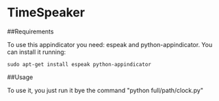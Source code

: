 # TimeSpeaker

##Requirements

To use this appindicator you need: espeak and python-appindicator.
You can install it running:

```sudo apt-get install espeak python-appindicator```


##Usage

To use it, you just run it bye the command "python full/path/clock.py"